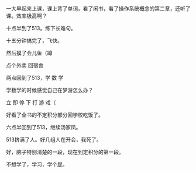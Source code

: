 一大早起来上课，课上背了单词，看了闲书，看了操作系统概念的第二章，还听了课。效率极高啊？

十点半到了513。练下长难句。

十五分钟搞完了，飞快。

然后摸了会儿鱼（蹲

点个外卖 回宿舍

两点回到了513，学 数 学

学数学的时候感觉自己在梦游怎么办？

立 即 停 下 打 游 戏（

好看了全书的不定积分部分回学校吃饭了。

六点半回到了513，继续汤家凤。

513挤满了人。好几组人在开会，我死了。

好，脑子特别清楚的一段，现在到定积分的第一段。

不想学了，学习，学个屁。